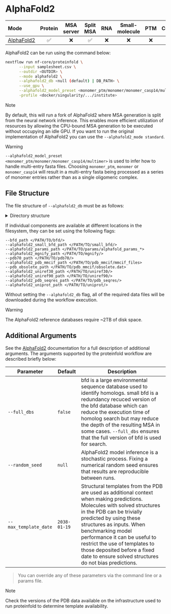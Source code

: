 # AlphaFold2

| Mode                                                                              | Protein | MSA server | Split MSA | RNA | Small-molecule | PTM  | Constraints | pLM |
| :-------------------------------------------------------------------------------- | :----: | :---------: | :------: | :--: | :------------: | :--: | :--------: | :--: |
| [AlphaFold2](https://github.com/deepmind/alphafold)                               |   ✅   |     ❌     |    ✅    | ❌  |       ❌       |  ❌ |     ❌     |  ❌ |

AlphaFold2 can be run using the command below:

```bash
nextflow run nf-core/proteinfold \
      --input samplesheet.csv \
      --outdir <OUTDIR> \
      --mode alphafold2 \
      --alphafold2_db <null (default) | DB_PATH> \
      --use_gpu \
      --alphafold2_model_preset <monomer_ptm/monomer/monomer_casp14/multimer> \
      -profile <docker/singularity/.../institute>
```

> [!NOTE] 
> By default, this will run a fork of AlphaFold2 where MSA generation is split from the neural network inference. This enables more efficient utilization of resources by allowing the CPU-bound MSA generation to be executed without occupying an idle GPU. If you want to run the original implementation of AlphaFold2 you can use the `--alphafold2_mode standard`.

> [!WARNING]
> `--alphafold2_model_preset <monomer_ptm/monomer/monomer_casp14/multimer>` is used to infer how to handle multi-entry fasta files. Choosing `monomer_ptm`, `monomer` or `monomer_casp14` will result in a multi-entry fasta being processed as a series of monomer entries rather than as a single oligomeric complex.

## File Structure

The file structure of `--alphafold2_db` must be as follows:

<details markdown="1">
<summary>Directory structure</summary>
```console
<alphafold2_db>/
├── bfd
│  ├── bfd_metaclust_clu_complete_id30_c90_final_seq.sorted_opt_a3m.ffdata
│  ├── bfd_metaclust_clu_complete_id30_c90_final_seq.sorted_opt_a3m.ffindex
│  ├── bfd_metaclust_clu_complete_id30_c90_final_seq.sorted_opt_cs219.ffdata
│  ├── bfd_metaclust_clu_complete_id30_c90_final_seq.sorted_opt_cs219.ffindex
│  ├── bfd_metaclust_clu_complete_id30_c90_final_seq.sorted_opt_hhm.ffdata
│  └── bfd_metaclust_clu_complete_id30_c90_final_seq.sorted_opt_hhm.ffindex
├── params
│   └── alphafold_params_2022-12-06
│       ├── LICENSE
│       ├── params_model_1_multimer_v3.npz
│       ├── params_model_1.npz
│       ├── params_model_1_ptm.npz
│       ├── params_model_2_multimer_v3.npz
│       ├── params_model_2.npz
│       ├── params_model_2_ptm.npz
│       ├── params_model_3_multimer_v3.npz
│       ├── params_model_3.npz
│       ├── params_model_3_ptm.npz
│       ├── params_model_4_multimer_v3.npz
│       ├── params_model_4.npz
│       ├── params_model_4_ptm.npz
│       ├── params_model_5_multimer_v3.npz
│       ├── params_model_5.npz
│       └── params_model_5_ptm.npz
├── mgnify
│   └── mgy_clusters.fa
├── pdb70
│   ├── md5sum
│   ├── pdb70_a3m.ffdata
│   ├── pdb70_a3m.ffindex
│   ├── pdb70_clu.tsv
│   ├── pdb70_cs219.ffdata
│   ├── pdb70_cs219.ffindex
│   ├── pdb70_hhm.ffdata
│   ├── pdb70_hhm.ffindex
│   └── pdb_filter.dat
├── pdb_mmcif
│   ├── mmcif_files
│   │   ├── 1g6g.cif
│   │   ├── 1go4.cif
│   │   ├── 1isn.cif
│   │   ├── 1qgd.cif
│   │   ├── 1tp9.cif
│   │   ├── 4o2w.cif
│   │   ├── 6sg9.cif
│   │   ├── 6vi4.cif
│   │   ├── 7sp5.cif
│   │   └── ...
│   └── obsolete.dat
├── pdb_seqres
│   └── pdb_seqres.txt
├── small_bfd
│   └── bfd-first_non_consensus_sequences.fasta
├── uniprot
│   └── uniprot.fasta
├── uniref30
│   ├── UniRef30_2023_02_a3m.ffdata
│   ├── UniRef30_2023_02_a3m.ffindex
│   ├── UniRef30_2023_02_cs219.ffdata
│   ├── UniRef30_2023_02_cs219.ffindex
|   ├── UniRef30_2023_02_hhm.ffdata
│   ├── UniRef30_2023_02_hhm.ffindex
│   └── UniRef30_2023_02.md5sums
└── uniref90
    └── uniref90.fasta
```
</details>

If individual components are available at different locations in the filesystem, they can be set using the following flags:

```console
--bfd_path </PATH/TO/bfd/> 
--alphafold2_small_bfd_path </PATH/TO/small_bfd/>
--alphafold2_params_path </PATH/TO/params/alphafold_params_*>
--alphafold2_mgnify_path </PATH/TO/mgnify/>
--pdb70_path </PATH/TO/pdb70/>
--alphafold2_pdb_mmcif_path </PATH/TO/pdb_mmcif/mmcif_files>
--pdb_obsolete_path </PATH/TO/pdb_mmcif/obsolete.dat>
--alphafold2_uniref30_path </PATH/TO/uniref30/>
--alphafold2_uniref90_path </PATH/TO/uniref90/>
--alphafold2_pdb_seqres_path </PATH/TO/pdb_seqres/>
--alphafold2_uniprot_path </PATH/TO/uniprot/>
```

Without setting the `--alphafold2_db` flag, all of the required data files will be downloaded during the workflow execution.

> [!WARNING]
> The AlphaFold2 reference databases require ~2TB of disk space.

## Additional Arguments

See the [AlphaFold2](https://github.com/google-deepmind/alphafold) documentation for a full description of additional arguments. The arguments supported by the proteinfold workflow are described briefly below:

| Parameter             | Default        | Description                                         |
| ----------------------| -------------- | --------------------------------------------------- |
| `--full_dbs`          | `false`        | bfd is a large environmental sequence database used to identify homologs. small bfd is a redundancy recuced version of the bfd database which can reduce the execution time of homolog search but may reduce the depth of the resulting MSA in some cases. `--full_dbs` ensures that the full version of bfd is used for search.  |
| `--random_seed`       | `null`         | AlphaFold2 model inference is a stochastic process. Fixing a numerical random seed ensures that results are reproducible between runs.   |
| `--max_template_date` | `2038-01-19`   | Structural templates from the PDB are used as additional context when making predictions. Molecules with solved structures in the PDB can be trivially predicted by using these structures as inputs. When benchmarking model performance it can be useful to restrict the use of templates to those deposited before a fixed date to ensure solved structures do not bias predictions.   |

> You can override any of these parameters via the command line or a params file.

> [!NOTE]
> Check the versions of the PDB data available on the infrastructure used to run proteinfold to determine template availability.